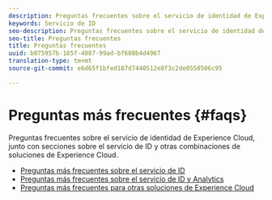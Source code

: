 ```yaml
---
description: Preguntas frecuentes sobre el servicio de identidad de Experience Cloud, junto con secciones sobre el servicio de ID y otras combinaciones de soluciones de Experience Cloud.
keywords: Servicio de ID
seo-description: Preguntas frecuentes sobre el servicio de identidad de Experience Cloud, junto con secciones sobre el servicio de ID y otras combinaciones de soluciones de Experience Cloud.
seo-title: Preguntas frecuentes
title: Preguntas frecuentes
uuid: b075957b-165f-4087-99ad-bf608b4d4967
translation-type: tm+mt
source-git-commit: e6d65f1bfed187d7440512e8f3c2de0550506c95

---
```



# Preguntas más frecuentes {#faqs}

Preguntas frecuentes sobre el servicio de identidad de Experience Cloud, junto con secciones sobre el servicio de ID y otras combinaciones de soluciones de Experience Cloud.

* [Preguntas más frecuentes sobre el servicio de ID](faq.md)
* [Preguntas más frecuentes sobre el servicio de ID y Analytics](analytics-faq.md)
* [Preguntas más frecuentes para otras soluciones de Experience Cloud](other-faq.md)
